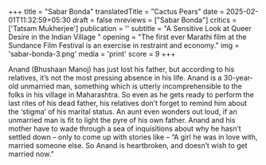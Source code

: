 +++
title = "Sabar Bonda"
translatedTitle = "Cactus Pears"
date = 2025-02-01T11:32:59+05:30
draft = false
mreviews = ["Sabar Bonda"]
critics = ['Tatsam Mukherjee']
publication = ''
subtitle = "A Sensitive Look at Queer Desire in the Indian Village "
opening = "The first ever Marathi film at the Sundance Film Festival is an exercise in restraint and economy."
img = 'sabar-bonda-3.png'
media = 'print'
score = 9
+++

Anand (Bhushaan Manoj) has just lost his father, but according to his relatives, it’s not the most pressing absence in his life. Anand is a 30-year-old unmarried man, something which is utterly incomprehensible to the folks in his village in Maharashtra. So even as he gets ready to perform the last rites of his dead father, his relatives don’t forget to remind him about the ‘stigma’ of his marital status. An aunt even wonders out loud, if an unmarried man is fit to light the pyre of his own father. Anand and his mother have to wade through a sea of inquisitions about why he hasn’t settled down – only to come up with stories like – “A girl he was in love with, married someone else. So Anand is heartbroken, and doesn’t wish to get married now.”
